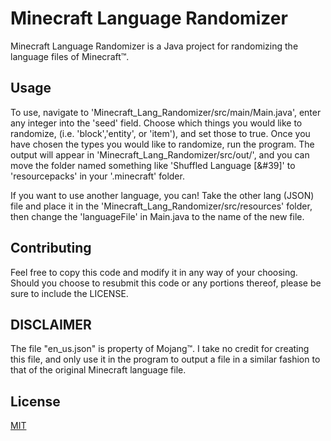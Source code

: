 # Minecraft Language Randomizer

Minecraft Language Randomizer is a Java project for randomizing the language files of Minecraft™.

## Usage

To use, navigate to 'Minecraft_Lang_Randomizer/src/main/Main.java', enter any integer into the 'seed' field. Choose which things you would like to randomize, (i.e. 'block','entity', or 'item'), and set those to true. Once you have chosen the types you would like to randomize, run the program. The output will appear in 'Minecraft_Lang_Randomizer/src/out/', and you can move the folder named something like 'Shuffled Language [&#39]' to 'resourcepacks' in your '.minecraft' folder.

If you want to use another language, you can! Take the other lang (JSON) file and place it in the 'Minecraft_Lang_Randomizer/src/resources' folder, then change the 'languageFile' in Main.java to the name of the new file.

## Contributing
Feel free to copy this code and modify it in any way of your choosing. Should you choose to resubmit this code or any portions thereof, please be sure to include the LICENSE.

## DISCLAIMER
The file "en_us.json" is property of Mojang™. I take no credit for creating this file, and only use it in the program to output a file in a similar fashion to that of the original Minecraft language file.

## License
[MIT](https://choosealicense.com/licenses/mit/)
